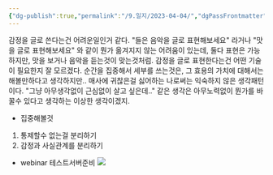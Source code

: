 ```yaml
---
{"dg-publish":true,"permalink":"/9.일지/2023-04-04/","dgPassFrontmatter":true}
---
```




감정을 글로 쓴다는건 어려운일인거 같다. "들은 음악을 글로 표현해보세요" 라거나 "맛을 글로 표현해보세요" 와 같이 뭔가 옮겨지지 않는 어려움이 있는데, 둘다 표현은 가능하지만, 맛을 보거나 음악을 듣는것이 맞는것처럼. 감정을 글로 표현한다는건 어떤 기술이 필요한지 잘 모르겠다. 순간을 집중해서 세부를 쓰는것은, 그 효용의 가치에 대해서는 해볼만하다고 생각하지만.. 매사에 귀찮은걸 싫어하는 나로써는 익숙하지 않은 생각패턴이다. "그냥 아무생각없이 근심없이 살고 싶은데.." 같은 생각은 아무노력없이 뭔가를 바꿀수 있다고 생각하는 이상한 생각이겠지.

- 집중해볼것
1) 통제할수 없는걸 분리하기
2) 감정과 사실관계를 분리하기


- webinar 테스트서버준비
![](https://i.imgur.com/UffuXOQ.png)
